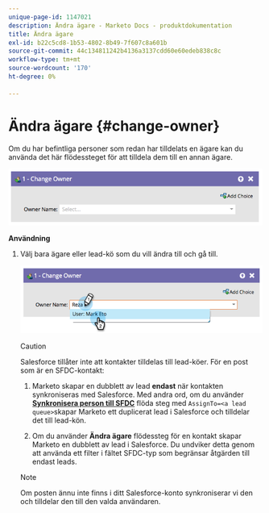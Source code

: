 ```yaml
---
unique-page-id: 1147021
description: Ändra ägare - Marketo Docs - produktdokumentation
title: Ändra ägare
exl-id: b22c5cd8-1b53-4802-8b49-7f607c8a601b
source-git-commit: 44c134811242b4136a3137cdd60e60edeb838c8c
workflow-type: tm+mt
source-wordcount: '170'
ht-degree: 0%

---
```


# Ändra ägare {#change-owner}

Om du har befintliga personer som redan har tilldelats en ägare kan du använda det här flödessteget för att tilldela dem till en annan ägare.

![](assets/image2014-9-22-15-3a1-3a3.png)

**Användning**

1. Välj bara ägare eller lead-kö som du vill ändra till och gå till.

   ![](assets/image2014-9-22-15-3a1-3a6.png)

   >[!CAUTION]
   >
   >Salesforce tillåter inte att kontakter tilldelas till lead-köer. För en post som är en SFDC-kontakt:
   >
   >1. Marketo skapar en dubblett av lead **endast** när kontakten synkroniseras med Salesforce. Med andra ord, om du använder **[Synkronisera person till SFDC](/help/marketo/product-docs/core-marketo-concepts/smart-campaigns/salesforce-flow-actions/sync-person-to-sfdc.md)** flöda steg med `AssignTo=<a lead queue>`skapar Marketo ett duplicerat lead i Salesforce och tilldelar det till lead-kön.
   >
   >1. Om du använder **Ändra ägare** flödessteg för en kontakt skapar Marketo en dubblett av lead i Salesforce. Du undviker detta genom att använda ett filter i fältet SFDC-typ som begränsar åtgärden till endast leads.


   >[!NOTE]
   >
   >Om posten ännu inte finns i ditt Salesforce-konto synkroniserar vi den och tilldelar den till den valda användaren.
